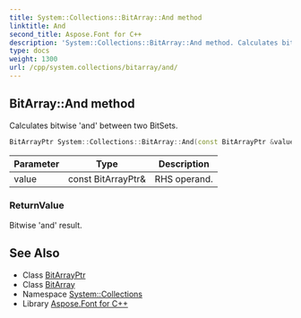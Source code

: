```yaml
---
title: System::Collections::BitArray::And method
linktitle: And
second_title: Aspose.Font for C++
description: 'System::Collections::BitArray::And method. Calculates bitwise ''and'' between two BitSets in C++.'
type: docs
weight: 1300
url: /cpp/system.collections/bitarray/and/
---
```

## BitArray::And method


Calculates bitwise 'and' between two BitSets.

```cpp
BitArrayPtr System::Collections::BitArray::And(const BitArrayPtr &value)
```


| Parameter | Type | Description |
| --- | --- | --- |
| value | const BitArrayPtr\& | RHS operand. |

### ReturnValue

Bitwise 'and' result.

## See Also

* Class [BitArrayPtr](../../bitarrayptr/)
* Class [BitArray](../)
* Namespace [System::Collections](../../)
* Library [Aspose.Font for C++](../../../)
